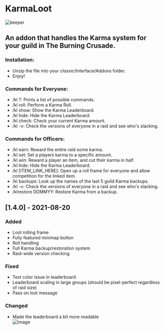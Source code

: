 # KarmaLoot
![keeper](https://user-images.githubusercontent.com/14336807/130196099-a1a03479-b2b6-4baf-aad1-60528bde95a3.png)<br>
## An addon that handles the Karma system for your guild in The Burning Crusade.

### Installation:<br>
* Unzip the file into your _classic_/Interface/Addons folder.<br>
* Enjoy!<br>

### Commands for Everyone:<br>
* /kl ?: Prints a list of possible commands.<br>
* /kl roll: Perform a Karma Roll.<br>
* /kl show: Show the Karma Leaderboard.<br>
* /kl hide: Hide the Karma Leaderboard.<br>
* /kl check: Check your current Karma amount.<br>
* /kl -v: Check the versions of everyone in a raid and see who's slacking.<br>

### Commands for Officers:<br>
* /kl earn: Reward the entire raid some karma.<br>
* /kl set: Set a players karma to a specific amount.<br>
* /kl win: Reward a player an item, and cut their karma in half.<br>
* /kl hide: Hide the Karma Leaderboard.<br>
* /kl [ITEM_LINK_HERE]: Open up a roll frame for everyone and allow competition for the linked item.<br>
* /kl backups: Look up the names of the last 5 guild Karma backups.<br>
* /kl -v: Check the versions of everyone in a raid and see who's slacking.<br>
* /klrestore DDMMYY: Restore Karma from a backup.

## [1.4.0] - 2021-08-20
 
### Added
* Loot rolling frame
* Fully featured minimap button
* Roll handling
* Full Karma backup/restoration system
* Raid-wide version checking

### Fixed
* Text color issue in leaderboard
* Leaderboard scaling in large groups (should be pixel-perfect regardless of raid size)
* Pass on loot message

### Changed
* Made the leaderboard a bit more readable<br>
![image](https://user-images.githubusercontent.com/14336807/130198715-a6c751af-40a3-4f0b-9f66-5e8ff836db29.png)
